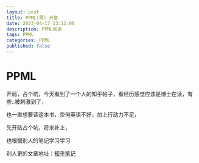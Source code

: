 ```yaml
---
layout: post
title: PPML(零)-开章
date: 2023-04-17 13:11:00
description: PPML阅读
tags: PPML
categories: PPML
published: false
---
```


# PPML

开局，占个坑，今天看到了一个人的知乎帖子，看经历感觉应该是博士在读，有些..被刺激到了，

也一直想要读这本书，奈何英语不好，加上行动力不足，

先开贴占个坑，将来补上，

也根据别人的笔记学习学习

别人更的文章地址：[知乎笔记](https://zhuanlan.zhihu.com/p/430290722)

